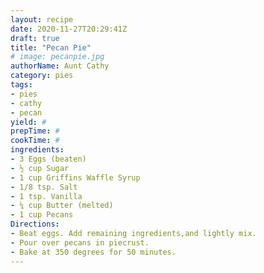 ```yaml
--- 
layout: recipe 
date: 2020-11-27T20:29:41Z 
draft: true 
title: "Pecan Pie" 
# image: pecanpie.jpg 
authorName: Aunt Cathy 
category: pies 
tags: 
- pies 
- cathy 
- pecan 
yield: # 
prepTime: # 
cookTime: # 
ingredients: 
- 3 Eggs (beaten) 
- ½ cup Sugar 
- 1 cup Griffins Waffle Syrup 
- 1/8 tsp. Salt 
- 1 tsp. Vanilla 
- ¼ cup Butter (melted) 
- 1 cup Pecans 
Directions: 
- Beat eggs. Add remaining ingredients,and lightly mix. 
- Pour over pecans in piecrust. 
- Bake at 350 degrees for 50 minutes. 
---
```

